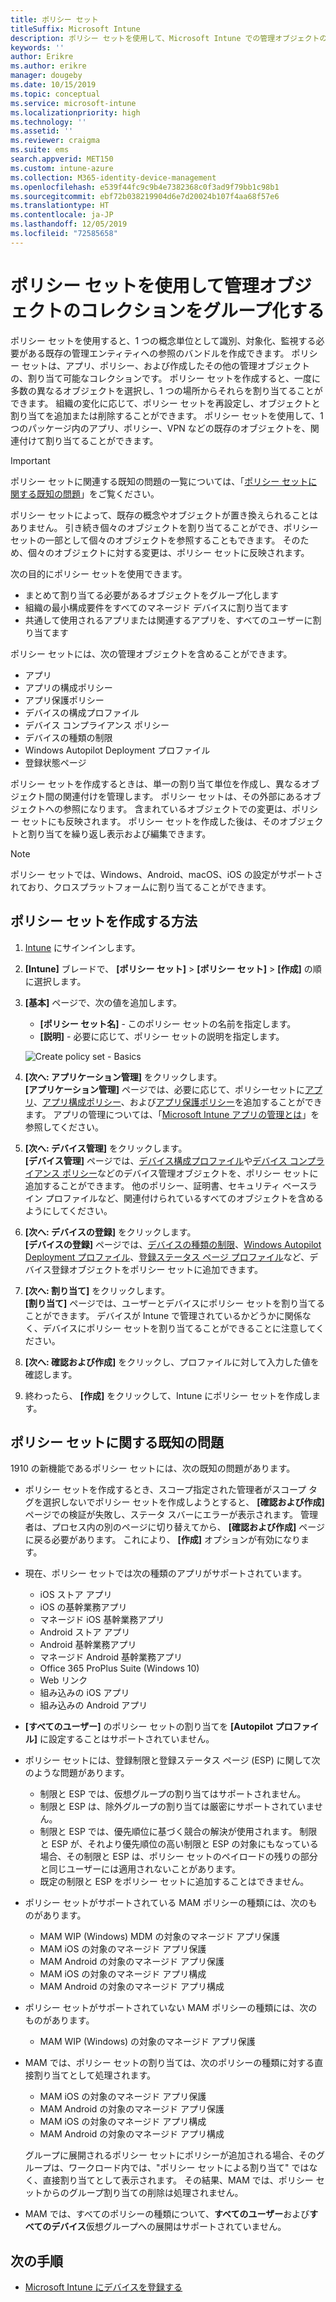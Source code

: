 ```yaml
---
title: ポリシー セット
titleSuffix: Microsoft Intune
description: ポリシー セットを使用して、Microsoft Intune での管理オブジェクトのコレクションをグループ化します。
keywords: ''
author: Erikre
ms.author: erikre
manager: dougeby
ms.date: 10/15/2019
ms.topic: conceptual
ms.service: microsoft-intune
ms.localizationpriority: high
ms.technology: ''
ms.assetid: ''
ms.reviewer: craigma
ms.suite: ems
search.appverid: MET150
ms.custom: intune-azure
ms.collection: M365-identity-device-management
ms.openlocfilehash: e539f44fc9c9b4e7382368c0f3ad9f79bb1c98b1
ms.sourcegitcommit: ebf72b038219904d6e7d20024b107f4aa68f57e6
ms.translationtype: HT
ms.contentlocale: ja-JP
ms.lasthandoff: 12/05/2019
ms.locfileid: "72585658"
---
```

# <a name="use-policy-sets-to-group-collections-of-management-objects"></a>ポリシー セットを使用して管理オブジェクトのコレクションをグループ化する

ポリシー セットを使用すると、1 つの概念単位として識別、対象化、監視する必要がある既存の管理エンティティへの参照のバンドルを作成できます。 ポリシー セットは、アプリ、ポリシー、および作成したその他の管理オブジェクトの、割り当て可能なコレクションです。 ポリシー セットを作成すると、一度に多数の異なるオブジェクトを選択し、1 つの場所からそれらを割り当てることができます。 組織の変化に応じて、ポリシー セットを再設定し、オブジェクトと割り当てを追加または削除することができます。 ポリシー セットを使用して、1 つのパッケージ内のアプリ、ポリシー、VPN などの既存のオブジェクトを、関連付けて割り当てることができます。 

> [!IMPORTANT]
> ポリシー セットに関連する既知の問題の一覧については、「[ポリシー セットに関する既知の問題](~/fundamentals/policy-sets.md#policy-sets-known-issues)」をご覧ください。

ポリシー セットによって、既存の概念やオブジェクトが置き換えられることはありません。 引き続き個々のオブジェクトを割り当てることができ、ポリシー セットの一部として個々のオブジェクトを参照することもできます。 そのため、個々のオブジェクトに対する変更は、ポリシー セットに反映されます。 

次の目的にポリシー セットを使用できます。

- まとめて割り当てる必要があるオブジェクトをグループ化します
- 組織の最小構成要件をすべてのマネージド デバイスに割り当てます
- 共通して使用されるアプリまたは関連するアプリを、すべてのユーザーに割り当てます

ポリシー セットには、次の管理オブジェクトを含めることができます。
- アプリ
- アプリの構成ポリシー
- アプリ保護ポリシー
- デバイスの構成プロファイル
- デバイス コンプライアンス ポリシー
- デバイスの種類の制限
- Windows Autopilot Deployment プロファイル
- 登録状態ページ

ポリシー セットを作成するときは、単一の割り当て単位を作成し、異なるオブジェクト間の関連付けを管理します。 ポリシー セットは、その外部にあるオブジェクトへの参照になります。 含まれているオブジェクトでの変更は、ポリシー セットにも反映されます。 ポリシー セットを作成した後は、そのオブジェクトと割り当てを繰り返し表示および編集できます。 

> [!NOTE]
> ポリシー セットでは、Windows、Android、macOS、iOS の設定がサポートされており、クロスプラットフォームに割り当てることができます。

## <a name="how-to-create-a-policy-set"></a>ポリシー セットを作成する方法

1. [Intune](https://go.microsoft.com/fwlink/?linkid=2090973) にサインインします。
2. **[Intune]** ブレードで、 **[ポリシー セット]**  >  **[ポリシー セット]**  >  **[作成]** の順に選択します。
3. **[基本]** ページで、次の値を追加します。
    - **[ポリシー セット名]** - このポリシー セットの名前を指定します。
    - **[説明]** - 必要に応じて、ポリシー セットの説明を指定します。
   <p>
   <img alt="Create policy set - Basics" src="~/fundamentals/media/policy-sets/policy-sets-01.png">

4. **[次へ: アプリケーション管理]** をクリックします。<br>
   **[アプリケーション管理]** ページでは、必要に応じて、ポリシーセットに[アプリ](~/apps/apps-add.md)、[アプリ構成ポリシー](~/apps/app-configuration-policies-overview.md)、および[アプリ保護ポリシー](~/apps/app-protection-policy.md)を追加することができます。 アプリの管理については、「[Microsoft Intune アプリの管理とは](~/apps/app-management.md)」を参照してください。 
5. **[次へ: デバイス管理]** をクリックします。<br>
   **[デバイス管理]** ページでは、[デバイス構成プロファイル](~/configuration/device-profiles.md)や[デバイス コンプライアンス ポリシー](~/protect/device-compliance-get-started.md)などのデバイス管理オブジェクトを、ポリシー セットに追加することができます。 他のポリシー、証明書、セキュリティ ベースライン プロファイルなど、関連付けられているすべてのオブジェクトを含めるようにしてください。
6. **[次へ: デバイスの登録]** をクリックします。<br>
   **[デバイスの登録]** ページでは、[デバイスの種類の制限](~/enrollment/enrollment-restrictions-set.md)、[Windows Autopilot Deployment プロファイル](~/enrollment/enrollment-autopilot.md)、[登録ステータス ページ プロファイル](~/enrollment/windows-enrollment-status.md)など、デバイス登録オブジェクトをポリシー セットに追加できます。
7. **[次へ: 割り当て]** をクリックします。<br>
   **[割り当て]** ページでは、ユーザーとデバイスにポリシー セットを割り当てることができます。 デバイスが Intune で管理されているかどうかに関係なく、デバイスにポリシー セットを割り当てることができることに注意してください。
8. **[次へ: 確認および作成]** をクリックし、プロファイルに対して入力した値を確認します。
9. 終わったら、 **[作成]** をクリックして、Intune にポリシー セットを作成します。 

## <a name="policy-sets-known-issues"></a>ポリシー セットに関する既知の問題

1910 の新機能であるポリシー セットには、次の既知の問題があります。

- ポリシー セットを作成するとき、スコープ指定された管理者がスコープ タグを選択しないでポリシー セットを作成しようとすると、 **[確認および作成]** ページでの検証が失敗し、ステータ スバーにエラーが表示されます。 管理者は、プロセス内の別のページに切り替えてから、 **[確認および作成]** ページに戻る必要があります。 これにより、 **[作成]** オプションが有効になります。  
 
- 現在、ポリシー セットでは次の種類のアプリがサポートされています。
    - iOS ストア アプリ
    - iOS の基幹業務アプリ
    - マネージド iOS 基幹業務アプリ
    - Android ストア アプリ
    - Android 基幹業務アプリ
    - マネージド Android 基幹業務アプリ
    - Office 365 ProPlus Suite (Windows 10)
    - Web リンク
    - 組み込みの iOS アプリ
    - 組み込みの Android アプリ

- **[すべてのユーザー]** のポリシー セットの割り当てを **[Autopilot プロファイル]** に設定することはサポートされていません。

- ポリシー セットには、登録制限と登録ステータス ページ (ESP) に関して次のような問題があります。
    - 制限と ESP では、仮想グループの割り当てはサポートされません。
    - 制限と ESP は、除外グループの割り当ては厳密にサポートされていません。 
    - 制限と ESP では、優先順位に基づく競合の解決が使用されます。 制限と ESP が、それより優先順位の高い制限と ESP の対象にもなっている場合、その制限と ESP は、ポリシー セットのペイロードの残りの部分と同じユーザーには適用されないことがあります。
    - 既定の制限と ESP をポリシー セットに追加することはできません。

- ポリシー セットがサポートされている MAM ポリシーの種類には、次のものがあります。 
    - MAM WIP (Windows) MDM の対象のマネージド アプリ保護 
    - MAM iOS の対象のマネージド アプリ保護
    - MAM Android の対象のマネージド アプリ保護
    - MAM iOS の対象のマネージド アプリ構成
    - MAM Android の対象のマネージド アプリ構成

- ポリシー セットがサポートされていない MAM ポリシーの種類には、次のものがあります。 
    - MAM WIP (Windows) の対象のマネージド アプリ保護

- MAM では、ポリシー セットの割り当ては、次のポリシーの種類に対する直接割り当てとして処理されます。
    - MAM iOS の対象のマネージド アプリ保護
    - MAM Android の対象のマネージド アプリ保護
    - MAM iOS の対象のマネージド アプリ構成
    - MAM Android の対象のマネージド アプリ構成

    グループに展開されるポリシー セットにポリシーが追加される場合、そのグループは、ワークロード内では、"ポリシー セットによる割り当て" ではなく、直接割り当てとして表示されます。 その結果、MAM では、ポリシー セットからのグループ割り当ての削除は処理されません。

- MAM では、すべてのポリシーの種類について、**すべてのユーザー**および**すべてのデバイス**仮想グループへの展開はサポートされていません。

## <a name="next-steps"></a>次の手順

- [Microsoft Intune にデバイスを登録する](~/enrollment/index.yml)